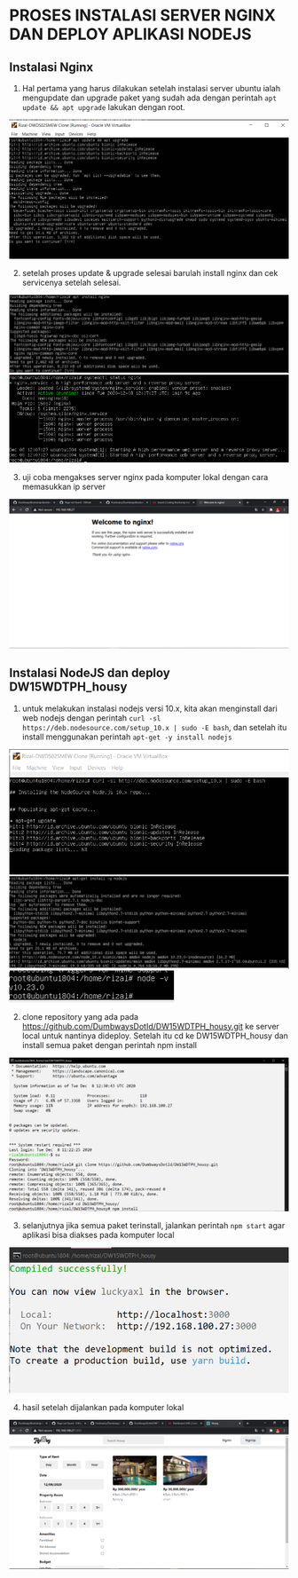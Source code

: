 # PROSES INSTALASI SERVER NGINX DAN DEPLOY APLIKASI NODEJS
## Instalasi Nginx
1. Hal pertama yang harus dilakukan setelah instalasi server ubuntu ialah mengupdate dan upgrade paket yang sudah ada dengan perintah `apt update && apt upgrade` lakukan dengan root. 

![1](assets/01.PNG)

2. setelah proses update & upgrade selesai barulah install nginx dan cek servicenya setelah selesai.

![2.1](assets/02.PNG)
![2.2](assets/03.PNG)

3. uji coba mengakses server nginx pada komputer lokal dengan cara memasukkan ip server

![3](assets/04.PNG)

## Instalasi NodeJS dan deploy DW15WDTPH_housy

1. untuk melakukan instalasi nodejs versi 10.x, kita akan menginstall dari web nodejs dengan perintah `curl -sl https://deb.nodesource.com/setup_10.x | sudo -E bash`, dan setelah itu install menggunakan perintah `apt-get -y install nodejs`

![1](assets/05.PNG)
![1.2](assets/06.PNG)
![1.3](assets/07.PNG)

2. clone repository yang ada pada https://github.com/DumbwaysDotId/DW15WDTPH_housy.git ke server local untuk nantinya dideploy. Setelah itu cd ke DW15WDTPH_housy dan install semua paket dengan perintah npm install

![2](assets/08.PNG)

3. selanjutnya jika semua paket terinstall, jalankan perintah `npm start` agar aplikasi bisa diakses pada komputer local

![3](assets/09.PNG)

4. hasil setelah dijalankan pada komputer lokal

![4](assets/10.PNG)